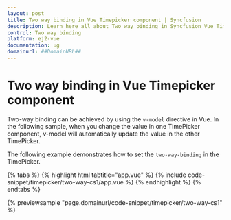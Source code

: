 ```yaml
---
layout: post
title: Two way binding in Vue Timepicker component | Syncfusion
description: Learn here all about Two way binding in Syncfusion Vue Timepicker component of Syncfusion Essential JS 2 and more.
control: Two way binding 
platform: ej2-vue
documentation: ug
domainurl: ##DomainURL##
---
```


# Two way binding in Vue Timepicker component

Two-way binding can be achieved by using the `v-model` directive in Vue. In the following sample, when you change the value in one TimePicker component, v-model will automatically update the value in the other TimePicker.

The following example demonstrates how to set the `two-way-binding` in the TimePicker.

{% tabs %}
{% highlight html tabtitle="app.vue" %}
{% include code-snippet/timepicker/two-way-cs1/app.vue %}
{% endhighlight %}
{% endtabs %}
        
{% previewsample "page.domainurl/code-snippet/timepicker/two-way-cs1" %}